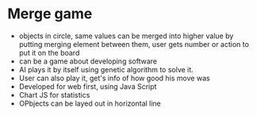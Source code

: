 # Merge game

- objects in circle, same values can be merged into higher value by putting merging element between them, user gets number or action to put it on the board
- can be a game about developing software
- AI plays it by itself using genetic algorithm to solve it.
- User can also play it, get's info of how good his move was
- Developed for web first, using Java Script
- Chart JS for statistics
- OPbjects can be layed out in horizontal line